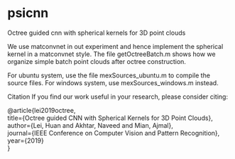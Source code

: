 # psicnn
Octree guided cnn with spherical kernels for 3D point clouds

We use matconvnet in out experiment and hence implement the spherical kernel in a matconvnet style. The file getOctreeBatch.m 
shows how we organize simple batch point clouds after octree construction. 

For ubuntu system, use the file mexSources_ubuntu.m to compile the source files. For windows system, use mexSources_windows.m instead. 


Citation
If you find our work useful in your research, please consider citing:

@article{lei2019octree,  
   title={Octree guided CNN with Spherical Kernels for 3D Point Clouds},  
   author={Lei, Huan and Akhtar, Naveed and Mian, Ajmal},  
   journal={IEEE Conference on Computer Vision and Pattern Recognition},  
   year={2019}  
}
